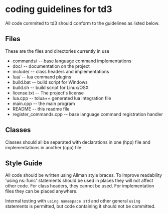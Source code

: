 coding guidelines for td3
=========================

All code commited to td3 should conform to the guidelines as listed below.

Files
-----

These are the files and directories currently in use

* commands/ -- base language command implementations
* doc/ -- documentation on the project
* include/ -- class headers and implementations
* lua/ -- lua command plugins
* build.bat -- build script for Windows
* build.sh -- build script for Linux/OSX
* license.txt -- The project's license
* lua.cpp -- tolua++ generated lua integration file
* main.cpp -- the main program
* README -- this readme file
* register\_commands.cpp -- base language command registration handler

Classes
-------

Classes should all be separated with declarations in one (hpp) file and
implementations in another (cpp) file.

Style Guide
-----------

All code should be written using Allman style braces. To improve readability 
'using ns::func' statements should be used in places they will not affect 
other code. For class headers, they cannot be used. For implementation files they can be placed anywhere.

Internal testing with `using namespace std` and other general `using` statements is permitted, but code containing it should not be committed.
